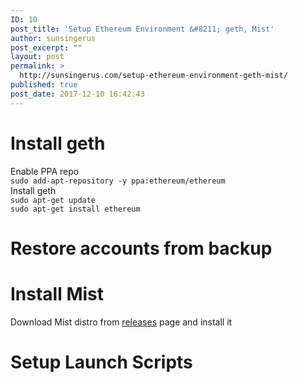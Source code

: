 ```yaml
---
ID: 10
post_title: 'Setup Ethereum Environment &#8211; geth, Mist'
author: sunsingerus
post_excerpt: ""
layout: post
permalink: >
  http://sunsingerus.com/setup-ethereum-environment-geth-mist/
published: true
post_date: 2017-12-10 16:42:43
---
```

<h1>Install geth</h1>
Enable PPA repo
<code>
sudo add-apt-repository -y ppa:ethereum/ethereum
</code>
Install geth
<code>
sudo apt-get update
sudo apt-get install ethereum
</code>

<h1>Restore accounts from backup</h1>

<h1>Install Mist</h1>
Download Mist distro from <a href="https://github.com/ethereum/mist/releases" rel="noopener" target="_blank">releases</a> page and install it

<h1>Setup Launch Scripts</h1>
